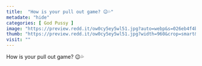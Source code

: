 ```yaml
---
title:  "How is your pull out game? 😉💦"
metadate: "hide"
categories: [ God Pussy ]
image: "https://preview.redd.it/ow0cy5ey5wl51.jpg?auto=webp&s=026eb4f4b36ac64d66b4637102e3d32bc037437f"
thumb: "https://preview.redd.it/ow0cy5ey5wl51.jpg?width=960&crop=smart&auto=webp&s=4c4493ee7433548758f13cad8eb5e7a353c89017"
visit: ""
---
```

How is your pull out game? 😉💦
